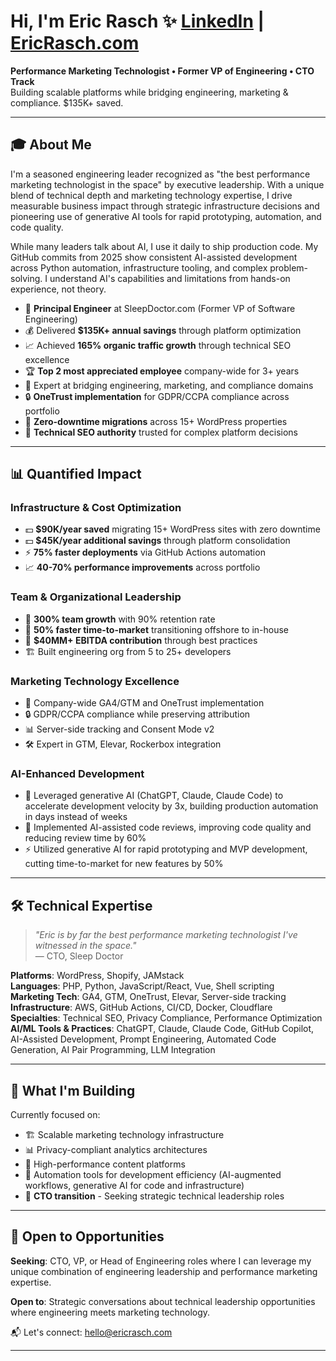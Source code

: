 # Hi, I'm Eric Rasch ✨ [LinkedIn](https://www.linkedin.com/in/ericrasch) | [EricRasch.com](https://ericrasch.com/)

**Performance Marketing Technologist • Former VP of Engineering • CTO Track**  
Building scalable platforms while bridging engineering, marketing & compliance. $135K+ saved.

---

## 🎓 About Me

I'm a seasoned engineering leader recognized as "the best performance marketing technologist in the space" by executive leadership. With a unique blend of technical depth and marketing technology expertise, I drive measurable business impact through strategic infrastructure decisions and pioneering use of generative AI tools for rapid prototyping, automation, and code quality.

While many leaders talk about AI, I use it daily to ship production code. My GitHub commits from 2025 show consistent AI-assisted development across Python automation, infrastructure tooling, and complex problem-solving. I understand AI's capabilities and limitations from hands-on experience, not theory.

- 🚀 **Principal Engineer** at SleepDoctor.com (Former VP of Software Engineering)
- 💰 Delivered **$135K+ annual savings** through platform optimization
- 📈 Achieved **165% organic traffic growth** through technical SEO excellence
- 🏆 **Top 2 most appreciated employee** company-wide for 3+ years
- 🌉 Expert at bridging engineering, marketing, and compliance domains
- 🔒 **OneTrust implementation** for GDPR/CCPA compliance across portfolio
- 🚀 **Zero-downtime migrations** across 15+ WordPress properties
- 🎯 **Technical SEO authority** trusted for complex platform decisions

---

## 📊 Quantified Impact

### Infrastructure & Cost Optimization
- 💵 **$90K/year saved** migrating 15+ WordPress sites with zero downtime
- 💵 **$45K/year additional savings** through platform consolidation
- ⚡ **75% faster deployments** via GitHub Actions automation
- 📈 **40-70% performance improvements** across portfolio

### Team & Organizational Leadership  
- 👥 **300% team growth** with 90% retention rate
- 🚀 **50% faster time-to-market** transitioning offshore to in-house
- 💼 **$40MM+ EBITDA contribution** through best practices
- 🏗️ Built engineering org from 5 to 25+ developers

### Marketing Technology Excellence
- 🎯 Company-wide GA4/GTM and OneTrust implementation
- 🔒 GDPR/CCPA compliance while preserving attribution
- 📊 Server-side tracking and Consent Mode v2
- 🛠️ Expert in GTM, Elevar, Rockerbox integration

### AI-Enhanced Development
- 🚀 Leveraged generative AI (ChatGPT, Claude, Claude Code) to accelerate development velocity by 3x, building production automation in days instead of weeks
- 🧠 Implemented AI-assisted code reviews, improving code quality and reducing review time by 60%
- ⚡ Utilized generative AI for rapid prototyping and MVP development, cutting time-to-market for new features by 50%
---

## 🛠 Technical Expertise

> *"Eric is by far the best performance marketing technologist I've witnessed in the space."*  
> — CTO, Sleep Doctor

**Platforms**: WordPress, Shopify, JAMstack  
**Languages**: PHP, Python, JavaScript/React, Vue, Shell scripting  
**Marketing Tech**: GA4, GTM, OneTrust, Elevar, Server-side tracking  
**Infrastructure**: AWS, GitHub Actions, CI/CD, Docker, Cloudflare  
**Specialties**: Technical SEO, Privacy Compliance, Performance Optimization
**AI/ML Tools & Practices**: ChatGPT, Claude, Claude Code, GitHub Copilot, AI-Assisted Development, Prompt Engineering, Automated Code Generation, AI Pair Programming, LLM Integration

---

## 🎯 What I'm Building

Currently focused on:
- 🏗️ Scalable marketing technology infrastructure
- 📊 Privacy-compliant analytics architectures  
- 🚀 High-performance content platforms
- 🤖 Automation tools for development efficiency (AI-augmented workflows, generative AI for code and infrastructure)
- 👔 **CTO transition** - Seeking strategic technical leadership roles

---

## 💼 Open to Opportunities

**Seeking**: CTO, VP, or Head of Engineering roles where I can leverage my unique combination of engineering leadership and performance marketing expertise.

**Open to**: Strategic conversations about technical leadership opportunities where engineering meets marketing technology.

📬 Let's connect: [hello@ericrasch.com](mailto:hello@ericrasch.com)

---
